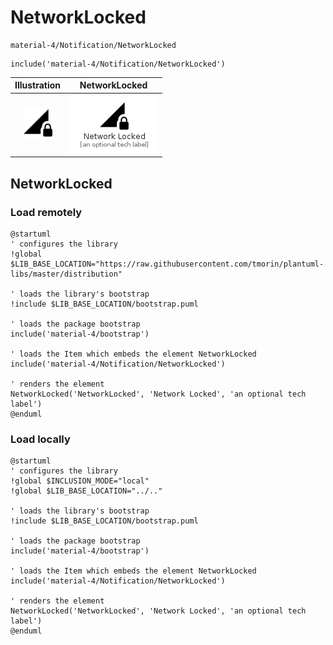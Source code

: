 # NetworkLocked


```text
material-4/Notification/NetworkLocked
```

```text
include('material-4/Notification/NetworkLocked')
```



| Illustration | NetworkLocked |
| :---: | :---: |
| ![illustration for Illustration](../../material-4/Notification/NetworkLocked.png) | ![illustration for NetworkLocked](../../material-4/Notification/NetworkLocked.Local.png) |




## NetworkLocked

### Load remotely
```plantuml
@startuml
' configures the library
!global $LIB_BASE_LOCATION="https://raw.githubusercontent.com/tmorin/plantuml-libs/master/distribution"

' loads the library's bootstrap
!include $LIB_BASE_LOCATION/bootstrap.puml

' loads the package bootstrap
include('material-4/bootstrap')

' loads the Item which embeds the element NetworkLocked
include('material-4/Notification/NetworkLocked')

' renders the element
NetworkLocked('NetworkLocked', 'Network Locked', 'an optional tech label')
@enduml
```

### Load locally
```plantuml
@startuml
' configures the library
!global $INCLUSION_MODE="local"
!global $LIB_BASE_LOCATION="../.."

' loads the library's bootstrap
!include $LIB_BASE_LOCATION/bootstrap.puml

' loads the package bootstrap
include('material-4/bootstrap')

' loads the Item which embeds the element NetworkLocked
include('material-4/Notification/NetworkLocked')

' renders the element
NetworkLocked('NetworkLocked', 'Network Locked', 'an optional tech label')
@enduml
```

